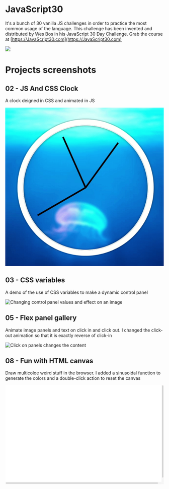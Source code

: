 # JavaScript30
It's a bunch of 30 vanilla JS challenges in order to practice the most common usage of the language.
This challenge has been invented and distributed by Wes Bos in his JavaScript 30 Day Challenge. Grab the course at [https://JavaScript30.com](https://JavaScript30.com)

![](https://javascript30.com/images/JS3-social-share.png)

# Projects screenshots
## 02 - JS And CSS Clock
A clock deigned in CSS and animated in JS

![A clock ticking with JS](./images/02-JSAndCSSClock.gif)

## 03 - CSS variables
A demo of the use of CSS variables to make a dynamic control panel

![Changing control panel values and effect on an image](./images/03-CSSVariables3.gif)

## 05 - Flex panel gallery
Animate image panels and text on click in and click out. I changed the click-out animation so that it is exactly reverse of click-in

![Click on panels changes the content](./images/05-FlexPanelGallery4.gif)

## 08 - Fun with HTML canvas
Draw multicoloe weird stuff in the browser. I added a sinusoidal function to generate the colors and a double-click action to reset the canvas

![Click on panels changes the content](./images/08-FunWithHTMLCanvas.gif)
